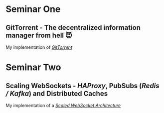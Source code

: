 # Seminar One

## GitTorrent - The decentralized information manager from hell 😈

My implementation of _[GitTorrent](https://github.com/sanam2405/GitTorrent)_

# Seminar Two

## Scaling WebSockets - _HAProxy_, PubSubs (_Redis / Kafka_) and Distributed Caches

My implementation of a _[Scaled WebSocket Architecture](https://github.com/akarmanya/wscale)_
